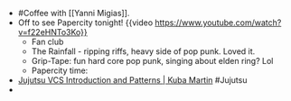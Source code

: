 - #Coffee with [[Yanni Migias]].
- Off to see Papercity tonight! {{video https://www.youtube.com/watch?v=f22eHNTo3Ko}}
	- Fan club
	- The Rainfall - ripping riffs, heavy side of pop punk. Loved it.
	- Grip-Tape: fun hard core pop punk, singing about elden ring? Lol
	- Papercity time:
- [Jujutsu VCS Introduction and Patterns | Kuba Martin](https://kubamartin.com/posts/introduction-to-the-jujutsu-vcs/) #Jujutsu
-